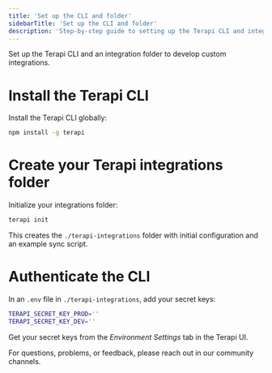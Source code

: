 ```yaml
---
title: 'Set up the CLI and folder'
sidebarTitle: 'Set up the CLI and folder'
description: 'Step-by-step guide to setting up the Terapi CLI and integrations folder.'
---
```


Set up the Terapi CLI and an integration folder to develop custom integrations.

# Install the Terapi CLI

Install the Terapi CLI globally:
```bash
npm install -g terapi
```

# Create your Terapi integrations folder

Initialize your integrations folder:
```bash
terapi init
```

This creates the `./terapi-integrations` folder with initial configuration and an example sync script.

# Authenticate the CLI

In an `.env` file in `./terapi-integrations`, add your secret keys:
```bash
TERAPI_SECRET_KEY_PROD=''
TERAPI_SECRET_KEY_DEV=''
```

Get your secret keys from the _Environment Settings_ tab in the Terapi UI.


For questions, problems, or feedback, please reach out in our community channels.

